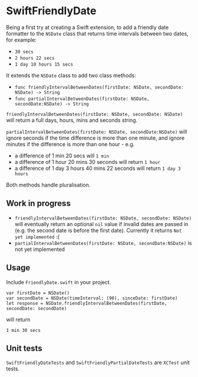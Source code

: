 SwiftFriendlyDate
=================

Being a first try at creating a Swift extension, to add a friendly date formatter to the `NSDate` class that returns time intervals between two dates, for example:

* `30 secs`
* `2 hours 22 secs`
* `1 day 10 hours 15 secs`

It extends the `NSDate` class to add two class methods:

* `func friendlyIntervalBetweenDates(firstDate: NSDate, secondDate: NSDate) -> String`
* `func partialIntervalBetweenDates(firstDate: NSDate, secondDate:NSDate) -> String`

`friendlyIntervalBetweenDates(firstDate: NSDate, secondDate: NSDate)` will return a full days, hours, mins and seconds string.

`partialIntervalBetweenDates(firstDate: NSDate, secondDate:NSDate)` will ignore seconds if the time difference is more than one minute, and ignore minutes if the difference is more than one hour - e.g.

* a difference of 1 min 20 secs will `1 min`
* a difference of 1 hour 20 mins 30 seconds will return `1 hour`
* a difference of 1 day 3 hours 40 mins 22 seconds will return `1 day 3 hours`

Both methods handle pluralisation.

Work in progress
---
* `friendlyIntervalBetweenDates(firstDate: NSDate, secondDate: NSDate)` will eventually return an optional `nil` value if invalid dates are passed in (e.g. the second date is before the first date). Currently it returns `Not yet implemented` :(
* `partialIntervalBetweenDates(firstDate: NSDate, secondDate:NSDate)` is not yet implemented

Usage
---

Include `FriendlyDate.swift` in your project.

    var firstDate = NSDate()
    var secondDate = NSDate(timeInterval: (90), sinceDate: firstDate)
    let response = NSDate.friendlyIntervalBetweenDates(firstDate, secondDate: secondDate)

will return

`1 min 30 secs`

Unit tests
---

`SwiftFriendlyDateTests` and `SwiftFriendlyPartialDateTests` are `XCTest` unit tests.